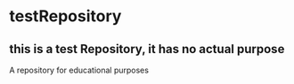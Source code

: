 # testRepository
## this is a test Repository, it has no actual purpose
A repository for educational purposes
